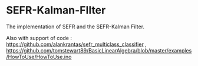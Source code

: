 # SEFR-Kalman-FIlter
The implementation of SEFR and the SEFR-Kalman Filter.

Also with support of code : https://github.com/alankrantas/sefr_multiclass_classifier , https://github.com/tomstewart89/BasicLinearAlgebra/blob/master/examples/HowToUse/HowToUse.ino
